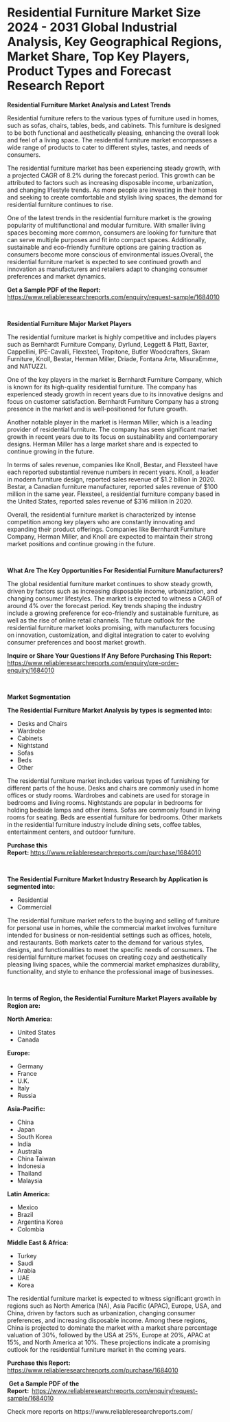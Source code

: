 <p><h1>Residential Furniture Market Size 2024 - 2031 Global Industrial Analysis, Key Geographical Regions, Market Share, Top Key Players, Product Types and Forecast Research Report</h1></p><p><strong>Residential Furniture Market Analysis and Latest Trends</strong></p>
<p><p>Residential furniture refers to the various types of furniture used in homes, such as sofas, chairs, tables, beds, and cabinets. This furniture is designed to be both functional and aesthetically pleasing, enhancing the overall look and feel of a living space. The residential furniture market encompasses a wide range of products to cater to different styles, tastes, and needs of consumers. </p><p>The residential furniture market has been experiencing steady growth, with a projected CAGR of 8.2% during the forecast period. This growth can be attributed to factors such as increasing disposable income, urbanization, and changing lifestyle trends. As more people are investing in their homes and seeking to create comfortable and stylish living spaces, the demand for residential furniture continues to rise. </p><p>One of the latest trends in the residential furniture market is the growing popularity of multifunctional and modular furniture. With smaller living spaces becoming more common, consumers are looking for furniture that can serve multiple purposes and fit into compact spaces. Additionally, sustainable and eco-friendly furniture options are gaining traction as consumers become more conscious of environmental issues.Overall, the residential furniture market is expected to see continued growth and innovation as manufacturers and retailers adapt to changing consumer preferences and market dynamics.</p></p>
<p><strong>Get a Sample PDF of the Report:&nbsp;</strong> <a href="https://www.reliableresearchreports.com/enquiry/request-sample/1684010">https://www.reliableresearchreports.com/enquiry/request-sample/1684010</a></p>
<p>&nbsp;</p>
<p><strong>Residential Furniture Major Market Players</strong></p>
<p><p>The residential furniture market is highly competitive and includes players such as Bernhardt Furniture Company, Dyrlund, Leggett & Platt, Baxter, Cappellini, IPE-Cavalli, Flexsteel, Tropitone, Butler Woodcrafters, Skram Furniture, Knoll, Bestar, Herman Miller, Driade, Fontana Arte, MisuraEmme, and NATUZZI.</p><p>One of the key players in the market is Bernhardt Furniture Company, which is known for its high-quality residential furniture. The company has experienced steady growth in recent years due to its innovative designs and focus on customer satisfaction. Bernhardt Furniture Company has a strong presence in the market and is well-positioned for future growth.</p><p>Another notable player in the market is Herman Miller, which is a leading provider of residential furniture. The company has seen significant market growth in recent years due to its focus on sustainability and contemporary designs. Herman Miller has a large market share and is expected to continue growing in the future.</p><p>In terms of sales revenue, companies like Knoll, Bestar, and Flexsteel have each reported substantial revenue numbers in recent years. Knoll, a leader in modern furniture design, reported sales revenue of $1.2 billion in 2020. Bestar, a Canadian furniture manufacturer, reported sales revenue of $100 million in the same year. Flexsteel, a residential furniture company based in the United States, reported sales revenue of $316 million in 2020.</p><p>Overall, the residential furniture market is characterized by intense competition among key players who are constantly innovating and expanding their product offerings. Companies like Bernhardt Furniture Company, Herman Miller, and Knoll are expected to maintain their strong market positions and continue growing in the future.</p></p>
<p>&nbsp;</p>
<p><strong>What Are The Key Opportunities For Residential Furniture Manufacturers?</strong></p>
<p><p>The global residential furniture market continues to show steady growth, driven by factors such as increasing disposable income, urbanization, and changing consumer lifestyles. The market is expected to witness a CAGR of around 4% over the forecast period. Key trends shaping the industry include a growing preference for eco-friendly and sustainable furniture, as well as the rise of online retail channels. The future outlook for the residential furniture market looks promising, with manufacturers focusing on innovation, customization, and digital integration to cater to evolving consumer preferences and boost market growth.</p></p>
<p><strong>Inquire or Share Your Questions If Any Before Purchasing This Report:</strong> <a href="https://www.reliableresearchreports.com/enquiry/pre-order-enquiry/1684010">https://www.reliableresearchreports.com/enquiry/pre-order-enquiry/1684010</a></p>
<p>&nbsp;</p>
<p><strong>Market Segmentation</strong></p>
<p><strong>The Residential Furniture Market Analysis by types is segmented into:</strong></p>
<p><ul><li>Desks and Chairs</li><li>Wardrobe</li><li>Cabinets</li><li>Nightstand</li><li>Sofas</li><li>Beds</li><li>Other</li></ul></p>
<p><p>The residential furniture market includes various types of furnishing for different parts of the house. Desks and chairs are commonly used in home offices or study rooms. Wardrobes and cabinets are used for storage in bedrooms and living rooms. Nightstands are popular in bedrooms for holding bedside lamps and other items. Sofas are commonly found in living rooms for seating. Beds are essential furniture for bedrooms. Other markets in the residential furniture industry include dining sets, coffee tables, entertainment centers, and outdoor furniture.</p></p>
<p><strong>Purchase this Report:&nbsp;</strong><a href="https://www.reliableresearchreports.com/purchase/1684010">https://www.reliableresearchreports.com/purchase/1684010</a></p>
<p>&nbsp;</p>
<p><strong>The Residential Furniture Market Industry Research by Application is segmented into:</strong></p>
<p><ul><li>Residential</li><li>Commercial</li></ul></p>
<p><p>The residential furniture market refers to the buying and selling of furniture for personal use in homes, while the commercial market involves furniture intended for business or non-residential settings such as offices, hotels, and restaurants. Both markets cater to the demand for various styles, designs, and functionalities to meet the specific needs of consumers. The residential furniture market focuses on creating cozy and aesthetically pleasing living spaces, while the commercial market emphasizes durability, functionality, and style to enhance the professional image of businesses.</p></p>
<p>&nbsp;</p>
<p><strong>In terms of Region, the Residential Furniture Market Players available by Region are:</strong></p>
<p>
    <p> <strong> North America: </strong>
        <ul>
            <li>United States</li>
            <li>Canada</li>
        </ul>
        </p> 
    <p> <strong> Europe: </strong>
        <ul>
            <li>Germany</li>
            <li>France</li>
            <li>U.K.</li>
            <li>Italy</li>
            <li>Russia</li>
        </ul>
        </p> 
    <p> <strong> Asia-Pacific: </strong>
        <ul>
            <li>China</li>
            <li>Japan</li>
            <li>South Korea</li>
            <li>India</li>
            <li>Australia</li>
            <li>China Taiwan</li>
            <li>Indonesia</li>
            <li>Thailand</li>
            <li>Malaysia</li>
        </ul>
        </p> 
    <p> <strong> Latin America: </strong>
        <ul>
            <li>Mexico</li>
            <li>Brazil</li>
            <li>Argentina Korea</li>
            <li>Colombia</li>
        </ul>
        </p> 
    <p> <strong> Middle East & Africa: </strong>
        <ul>
            <li>Turkey</li>
            <li>Saudi</li>
            <li>Arabia</li>
            <li>UAE</li>
            <li>Korea</li>
        </ul>
    </p>
    </p>
<p><p>The residential furniture market is expected to witness significant growth in regions such as North America (NA), Asia Pacific (APAC), Europe, USA, and China, driven by factors such as urbanization, changing consumer preferences, and increasing disposable income. Among these regions, China is projected to dominate the market with a market share percentage valuation of 30%, followed by the USA at 25%, Europe at 20%, APAC at 15%, and North America at 10%. These projections indicate a promising outlook for the residential furniture market in the coming years.</p></p>
<p><strong>Purchase this Report: </strong><a href="https://www.reliableresearchreports.com/purchase/1684010">https://www.reliableresearchreports.com/purchase/1684010</a></p>
<p>&nbsp;<strong>Get a Sample PDF of the Report:&nbsp;&nbsp;</strong><a href="https://www.reliableresearchreports.com/enquiry/request-sample/1684010">https://www.reliableresearchreports.com/enquiry/request-sample/1684010</a></p>
<p><strong></strong></p>
<p>Check more reports on https://www.reliableresearchreports.com/</p>